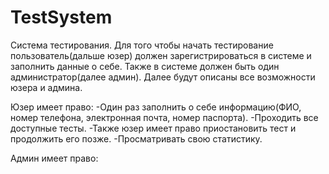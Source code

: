 # TestSystem
Система тестирования. Для того чтобы начать тестирование пользователь(дальше юзер) должен зарегистрироваться в системе и заполнить данные о себе. Также в системе должен быть один администратор(далее админ). Далее будут описаны все возможности юзера и админа.

Юзер имеет право:
-Один раз заполнить о себе информацию(ФИО, номер телефона, электронная почта, номер паспорта).
-Проходить все доступные тесты. 
-Также юзер имеет право приостановить тест и продолжить его позже.
-Просматривать свою статистику.

Админ имеет право:
